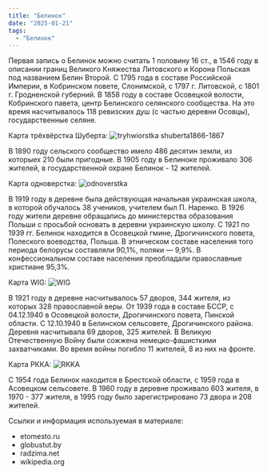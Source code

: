 ```yaml
---
title: "Белинок"
date: "2025-01-21"
tags: 
  - "Белинок"
---
```


Первая запись о Белинок можно считать 1 половину 16 ст., в 1546 году в описании границ Великого Княжества Литовского и Корона Польская под названием Белин Второй. 
С 1795 года в составе Российской Империи, в Кобринском повете, Слонимской, с 1797 г. Литовской, с 1801 г. Гродненской губерний. 
В 1858 году в составе Осовецкой волости, Кобринского павета,  центр Белинского селянского сообщества.  На это время насчитывалось 118 ревизских душ (с частью деревни Осовцы), государственные селяне. 

Карта трёхвёрстка Шуберта:
![tryhwiorstka shuberta1866-1867](https://github.com/user-attachments/assets/a53f7be5-7b1a-4152-951f-575f1898aeea)

В 1890 году сельского сообщество имело 486 десятин земли, из которыех 210 были пригодные. 
В 1905 году в Белиноке  проживало 306 жителей, в государственной охране Белинок - 12 жителей.

Карта одноверстка:
![odnoverstka](https://github.com/user-attachments/assets/514f7e27-c65c-4a26-8885-298689140e46)

В 1919 году в деревне была действующая начальная украинская школа, в которой обучалось 38 учеников, учителем был П. Наренко. В 1926 году жители деревне обращались до министерства образования Польши с просьбой основать в деревни украинскую школу.
С 1921 по 1939 гг. Белинок находится в Осовецкой гмине, Дрогичинского повета, Полеского воеводства, Польша. 
В этническом составе населения того периода белорусы составляли 90,1%, поляки — 9,9%. В конфессиональном составе населения преобладали православные христиане 95,3%.

Карта WIG:
![WIG](https://github.com/user-attachments/assets/55ad048b-7429-4854-b65f-f56b13d25f42)

В 1921 году в деревне насчитывалось 57 дворов, 344 жителя, из которых 328 православной веры. 
От 1939 года в составе БССР, с 04.12.1940 в Осовецкой волости, Дрогичинского повета, Пинской области. С 12.10.1940 в Белинском сельсовете, Дрогичинского района. Деревня насчитывала 69 дворов, 325 жителей.
В Великую Отечественную Войну были сожжена немецко-фашисткими захватчиками. Во время войны погибло 11 жителей, 8 из них на фронте.

Карта РККА:
![RKKA](https://github.com/user-attachments/assets/d673f15f-c45b-4455-b3d2-c5242008a627)

С 1954 года Белинок находится в Брестской области, с 1959 года в Асовецком сельсовете. 
В 1960 году в деревне проживало 603 жителя, в 1970 - 377 жителя, в 1995 году было зарегистрировано 73 двора и 208 жителей. 

Ссылки и информация используемая в материале:
- etomesto.ru
-  globustut.by
- radzima.net
- wikipedia.org
